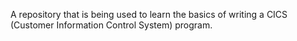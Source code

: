 A repository that is being used to learn the basics of writing a CICS (Customer Information Control System) program.